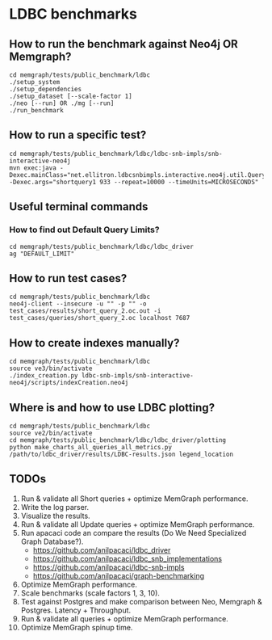 # LDBC benchmarks

## How to run the benchmark against Neo4j OR Memgraph?

    cd memgraph/tests/public_benchmark/ldbc
    ./setup_system
    ./setup_dependencies
    ./setup_dataset [--scale-factor 1]
    ./neo [--run] OR ./mg [--run]
    ./run_benchmark

## How to run a specific test?

    cd memgraph/tests/public_benchmark/ldbc/ldbc-snb-impls/snb-interactive-neo4j
    mvn exec:java -Dexec.mainClass="net.ellitron.ldbcsnbimpls.interactive.neo4j.util.QueryTester" -Dexec.args="shortquery1 933 --repeat=10000 --timeUnits=MICROSECONDS"

## Useful terminal commands

### How to find out Default Query Limits?

    cd memgraph/tests/public_benchmark/ldbc/ldbc_driver
    ag "DEFAULT_LIMIT"

## How to run test cases?

    cd memgraph/tests/public_benchmark/ldbc
    neo4j-client --insecure -u "" -p "" -o test_cases/results/short_query_2.oc.out -i test_cases/queries/short_query_2.oc localhost 7687

## How to create indexes manually?

    cd memgraph/tests/public_benchmark/ldbc
    source ve3/bin/activate
    ./index_creation.py ldbc-snb-impls/snb-interactive-neo4j/scripts/indexCreation.neo4j

## Where is and how to use LDBC plotting?

    cd memgraph/tests/public_benchmark/ldbc
    source ve2/bin/activate
    cd memgraph/tests/public_benchmark/ldbc/ldbc_driver/plotting
    python make_charts_all_queries_all_metrics.py /path/to/ldbc_driver/results/LDBC-results.json legend_location

## TODOs

 1. Run & validate all Short queries + optimize MemGraph performance.
 2. Write the log parser.
 3. Visualize the results.
 4. Run & validate all Update queries + optimize MemGraph performance.
 5. Run apacaci code an compare the results (Do We Need Specialized Graph Database?).
     * https://github.com/anilpacaci/ldbc_driver
     * https://github.com/anilpacaci/ldbc_snb_implementations
     * https://github.com/anilpacaci/ldbc-snb-impls
     * https://github.com/anilpacaci/graph-benchmarking
 6. Optimize MemGraph performance.
 7. Scale benchmarks (scale factors 1, 3, 10).
 8. Test against Postgres and make comparison between Neo, Memgraph & Postgres. Latency + Throughput.
 9. Run & validate all queries + optimize MemGraph performance.
10. Optimize MemGraph spinup time.
